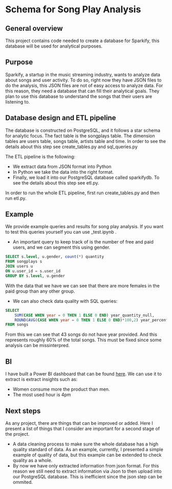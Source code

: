 # Schema for Song Play Analysis
## General overview
This project contains code needed to create a database for Sparkify, this database will be used for analytical purposes.

## Purpose
Sparkify, a startup in the music streaming industry, wants to analyze data about songs and user activity.
To do so, right now they have JSON files to do the analysis, this JSON files are not of easy access to analyze data.
For this reason, they need a database that can fill their analytical goals.
They plan to use this database to understand the songs that their users are listening to.

## Database design and ETL pipeline
The database is constructed on PostgreSQL, and it follows a star schema for analytic focus.
The fact table is the songplays table. 
The dimension tables are users table, songs table, artists table and time.
In order to see the details about this step see create_tables.py and sql_queries.py

The ETL pipeline is the following:
- We extract data from JSON format into Python
- In Python we take the data into the right format.
- Finally, we load it into our PostgreSQL database called sparkifydb.
To see the details about this step see etl.py.

In order to run the whole ETL pipeline, first run create_tables.py and then run etl.py.

## Example
We provide example queries and results for song play analysis. 
If you want to test this queries yourself you can use _test.ipynb .

- An important query to keep track of is the number of free and paid users, and we can segment this using gender.

```sql
SELECT s.level, u.gender, count(*) quantity 
FROM songplays s 
JOIN users u 
ON u.user_id = s.user_id
GROUP BY s.level, u.gender
```

With the data that we have we can see that there are more females in the paid group than any other group.

- We can also check data quality with SQL queries:
```sql
SELECT 
    SUM(CASE WHEN year = 0 THEN 1 ELSE 0 END) year_quantity_null, 
    ROUND(AVG(CASE WHEN year = 0 THEN 1 ELSE 0 END)*100,2) year_percentage_null 
FROM songs
```

From this we can see that 43 songs do not have year provided.
And this represents roughly 60% of the total songs. 
This must be fixed since some analysis can be missinterpred.

## BI
I have built a Power BI dashboard that can be found [here](https://app.powerbi.com/view?r=eyJrIjoiNGQ5NTc5ZWYtYTljYi00MDY2LThlMTktYjE0Yzk5YmFkZDBiIiwidCI6ImNjNjNkZjFhLTZiYzktNGQ3My1iNzM0LWEyOTRkMzI1MzE4NyIsImMiOjR9).
We can use it to extract is extract insights such as:
- Women consume more the product than men. 
- The most used hour is 4pm

## Next steps
As any project, there are things that can be improved or added. 
Here I present a list of things that I consider are important for a second stage of the project.

- A data cleaning process to make sure the whole database has a high quality standard of data. 
As an example, currently, I presented a simple example of quality of data, but this example can be extended to check quality as a whole. 
- By now we have only extracted information from json format. 
For this reason we still need to extract information via Json to then upload into our PostgreSQL database. 
This is inefficient since the json step can be ommited. 

